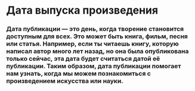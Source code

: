 # Дата выпуска произведения
### Дата публикации — это день, когда творение становится доступным для всех. Это может быть книга, фильм, песня или статья. Например, если ты читаешь книгу, которую написал автор много лет назад, но она была опубликована только сейчас, эта дата будет считаться датой её публикации. Таким образом, дата публикации помогает нам узнать, когда мы можем познакомиться с произведением искусства или науки.